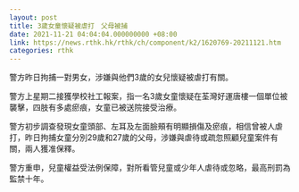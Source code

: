 ```yaml
---
layout: post
title: 3歲女童懷疑被虐打　父母被捕
date: 2021-11-21 04:04:04.000000000 +08:00
link: https://news.rthk.hk/rthk/ch/component/k2/1620769-20211121.htm
categories: rthk
---
```


警方昨日拘捕一對男女，涉嫌與他們3歲的女兒懷疑被虐打有關。

警方上星期二接獲學校社工報案，指一名3歲女童懷疑在荃灣好運唐樓一個單位被襲擊，四肢有多處瘀痕，女童已被送院接受治療。

警方初步調查發現女童頭部、左耳及左面臉頰有明顯損傷及瘀痕，相信曾被人虐打，昨日拘捕女童分別29歲和27歲的父母，涉嫌與虐待或疏忽照顧兒童案件有關，兩人獲准保釋。

警方重申，兒童權益受法例保障，對所看管兒童或少年人虐待或忽略，最高刑罰為監禁十年。
